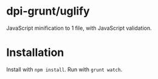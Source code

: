# dpi-grunt/uglify
JavaScript minification to 1 file, with JavaScript validation.

# Installation
Install with `npm install`.
Run with `grunt watch`.